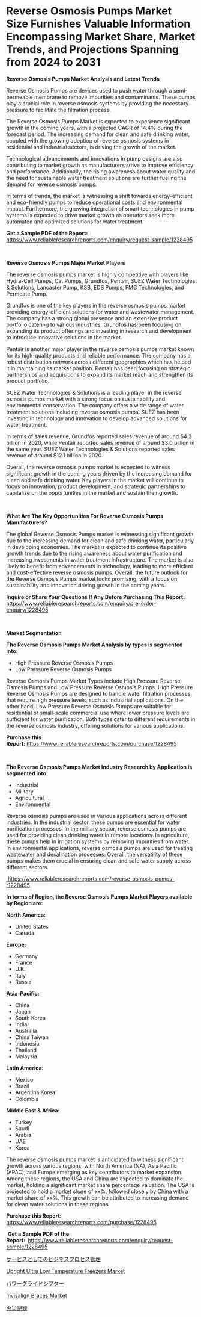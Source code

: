 <p><h1>Reverse Osmosis Pumps Market Size Furnishes Valuable Information Encompassing Market Share, Market Trends, and Projections Spanning from 2024 to 2031</h1></p><p><strong>Reverse Osmosis Pumps Market Analysis and Latest Trends</strong></p>
<p><p>Reverse Osmosis Pumps are devices used to push water through a semi-permeable membrane to remove impurities and contaminants. These pumps play a crucial role in reverse osmosis systems by providing the necessary pressure to facilitate the filtration process.</p><p>The Reverse Osmosis Pumps Market is expected to experience significant growth in the coming years, with a projected CAGR of 14.4% during the forecast period. The increasing demand for clean and safe drinking water, coupled with the growing adoption of reverse osmosis systems in residential and industrial sectors, is driving the growth of the market.</p><p>Technological advancements and innovations in pump designs are also contributing to market growth as manufacturers strive to improve efficiency and performance. Additionally, the rising awareness about water quality and the need for sustainable water treatment solutions are further fueling the demand for reverse osmosis pumps.</p><p>In terms of trends, the market is witnessing a shift towards energy-efficient and eco-friendly pumps to reduce operational costs and environmental impact. Furthermore, the growing integration of smart technologies in pump systems is expected to drive market growth as operators seek more automated and optimized solutions for water treatment.</p></p>
<p><strong>Get a Sample PDF of the Report:&nbsp;</strong> <a href="https://www.reliableresearchreports.com/enquiry/request-sample/1228495">https://www.reliableresearchreports.com/enquiry/request-sample/1228495</a></p>
<p>&nbsp;</p>
<p><strong>Reverse Osmosis Pumps Major Market Players</strong></p>
<p><p>The reverse osmosis pumps market is highly competitive with players like Hydra-Cell Pumps, Cat Pumps, Grundfos, Pentair, SUEZ Water Technologies & Solutions, Lancaster Pump, KSB, EDS Pumps, FMC Technologies, and Permeate Pump.</p><p>Grundfos is one of the key players in the reverse osmosis pumps market providing energy-efficient solutions for water and wastewater management. The company has a strong global presence and an extensive product portfolio catering to various industries. Grundfos has been focusing on expanding its product offerings and investing in research and development to introduce innovative solutions in the market.</p><p>Pentair is another major player in the reverse osmosis pumps market known for its high-quality products and reliable performance. The company has a robust distribution network across different geographies which has helped it in maintaining its market position. Pentair has been focusing on strategic partnerships and acquisitions to expand its market reach and strengthen its product portfolio.</p><p>SUEZ Water Technologies & Solutions is a leading player in the reverse osmosis pumps market with a strong focus on sustainability and environmental conservation. The company offers a wide range of water treatment solutions including reverse osmosis pumps. SUEZ has been investing in technology and innovation to develop advanced solutions for water treatment.</p><p>In terms of sales revenue, Grundfos reported sales revenue of around $4.2 billion in 2020, while Pentair reported sales revenue of around $3.0 billion in the same year. SUEZ Water Technologies & Solutions reported sales revenue of around $12.1 billion in 2020.</p><p>Overall, the reverse osmosis pumps market is expected to witness significant growth in the coming years driven by the increasing demand for clean and safe drinking water. Key players in the market will continue to focus on innovation, product development, and strategic partnerships to capitalize on the opportunities in the market and sustain their growth.</p></p>
<p>&nbsp;</p>
<p><strong>What Are The Key Opportunities For Reverse Osmosis Pumps Manufacturers?</strong></p>
<p><p>The global Reverse Osmosis Pumps market is witnessing significant growth due to the increasing demand for clean and safe drinking water, particularly in developing economies. The market is expected to continue its positive growth trends due to the rising awareness about water purification and increasing investments in water treatment infrastructure. The market is also likely to benefit from advancements in technology, leading to more efficient and cost-effective reverse osmosis pumps. Overall, the future outlook for the Reverse Osmosis Pumps market looks promising, with a focus on sustainability and innovation driving growth in the coming years.</p></p>
<p><strong>Inquire or Share Your Questions If Any Before Purchasing This Report:</strong> <a href="https://www.reliableresearchreports.com/enquiry/pre-order-enquiry/1228495">https://www.reliableresearchreports.com/enquiry/pre-order-enquiry/1228495</a></p>
<p>&nbsp;</p>
<p><strong>Market Segmentation</strong></p>
<p><strong>The Reverse Osmosis Pumps Market Analysis by types is segmented into:</strong></p>
<p><ul><li>High Pressure Reverse Osmosis Pumps</li><li>Low Pressure Reverse Osmosis Pumps</li></ul></p>
<p><p>Reverse Osmosis Pumps Market Types include High Pressure Reverse Osmosis Pumps and Low Pressure Reverse Osmosis Pumps. High Pressure Reverse Osmosis Pumps are designed to handle water filtration processes that require high pressure levels, such as industrial applications. On the other hand, Low Pressure Reverse Osmosis Pumps are suitable for residential or small-scale commercial use where lower pressure levels are sufficient for water purification. Both types cater to different requirements in the reverse osmosis industry, offering solutions for various applications.</p></p>
<p><strong>Purchase this Report:&nbsp;</strong><a href="https://www.reliableresearchreports.com/purchase/1228495">https://www.reliableresearchreports.com/purchase/1228495</a></p>
<p>&nbsp;</p>
<p><strong>The Reverse Osmosis Pumps Market Industry Research by Application is segmented into:</strong></p>
<p><ul><li>Industrial</li><li>Military</li><li>Agricultural</li><li>Environmental</li></ul></p>
<p><p>Reverse osmosis pumps are used in various applications across different industries. In the industrial sector, these pumps are essential for water purification processes. In the military sector, reverse osmosis pumps are used for providing clean drinking water in remote locations. In agriculture, these pumps help in irrigation systems by removing impurities from water. In environmental applications, reverse osmosis pumps are used for treating wastewater and desalination processes. Overall, the versatility of these pumps makes them crucial in ensuring clean and safe water supply across different sectors.</p></p>
<p><a href="https://www.reliableresearchreports.com/reverse-osmosis-pumps-r1228495">&nbsp;https://www.reliableresearchreports.com/reverse-osmosis-pumps-r1228495</a></p>
<p><strong>In terms of Region, the Reverse Osmosis Pumps Market Players available by Region are:</strong></p>
<p>
    <p> <strong> North America: </strong>
        <ul>
            <li>United States</li>
            <li>Canada</li>
        </ul>
        </p> 
    <p> <strong> Europe: </strong>
        <ul>
            <li>Germany</li>
            <li>France</li>
            <li>U.K.</li>
            <li>Italy</li>
            <li>Russia</li>
        </ul>
        </p> 
    <p> <strong> Asia-Pacific: </strong>
        <ul>
            <li>China</li>
            <li>Japan</li>
            <li>South Korea</li>
            <li>India</li>
            <li>Australia</li>
            <li>China Taiwan</li>
            <li>Indonesia</li>
            <li>Thailand</li>
            <li>Malaysia</li>
        </ul>
        </p> 
    <p> <strong> Latin America: </strong>
        <ul>
            <li>Mexico</li>
            <li>Brazil</li>
            <li>Argentina Korea</li>
            <li>Colombia</li>
        </ul>
        </p> 
    <p> <strong> Middle East & Africa: </strong>
        <ul>
            <li>Turkey</li>
            <li>Saudi</li>
            <li>Arabia</li>
            <li>UAE</li>
            <li>Korea</li>
        </ul>
    </p>
    </p>
<p><p>The reverse osmosis pumps market is anticipated to witness significant growth across various regions, with North America (NA), Asia Pacific (APAC), and Europe emerging as key contributors to market expansion. Among these regions, the USA and China are expected to dominate the market, holding a significant market share percentage valuation. The USA is projected to hold a market share of xx%, followed closely by China with a market share of xx%. This growth can be attributed to increasing demand for clean water solutions in these regions.</p></p>
<p><strong>Purchase this Report: </strong><a href="https://www.reliableresearchreports.com/purchase/1228495">https://www.reliableresearchreports.com/purchase/1228495</a></p>
<p>&nbsp;<strong>Get a Sample PDF of the Report:&nbsp;&nbsp;</strong><a href="https://www.reliableresearchreports.com/enquiry/request-sample/1228495">https://www.reliableresearchreports.com/enquiry/request-sample/1228495</a></p>
<p><strong></strong></p>
<p><p><a href="https://github.com/AaronVargas43/Market-Research-Report-List-1/blob/main/664969630562.md">サービスとしてのビジネスプロセス管理</a></p><p><a href="https://www.linkedin.com/pulse/upright-ultra-low-temperature-freezers-market-trends-analysis-oxcqc?trackingId=mjeK38bBu7nu6G1n7BYoFQ%3D%3D">Upright Ultra Low Temperature Freezers Market</a></p><p><a href="https://github.com/oqoeusbvpadwjs08/Market-Research-Report-List-1/blob/main/460966730561.md">パワーグライドシフター</a></p><p><a href="https://www.linkedin.com/pulse/analyzing-invisalign-braces-market-global-industry-perspective-9qvlc?trackingId=4GM83769CsZh3sC3RPoM2w%3D%3D">Invisalign Braces Market</a></p><p><a href="https://medium.com/@spencerremin6/%E7%81%AB%E3%83%AD%E3%82%B0%E5%B8%82%E5%A0%B4%E5%88%86%E6%9E%90-%E3%81%9D%E3%81%AEcagr-%E5%B8%82%E5%A0%B4%E3%82%BB%E3%82%B0%E3%83%A1%E3%83%B3%E3%83%86%E3%83%BC%E3%82%B7%E3%83%A7%E3%83%B3-%E3%82%B0%E3%83%AD%E3%83%BC%E3%83%90%E3%83%AB%E7%94%A3%E6%A5%AD%E6%A6%82%E8%A6%81-0d341a6f0ef8">火災記録</a></p></p>